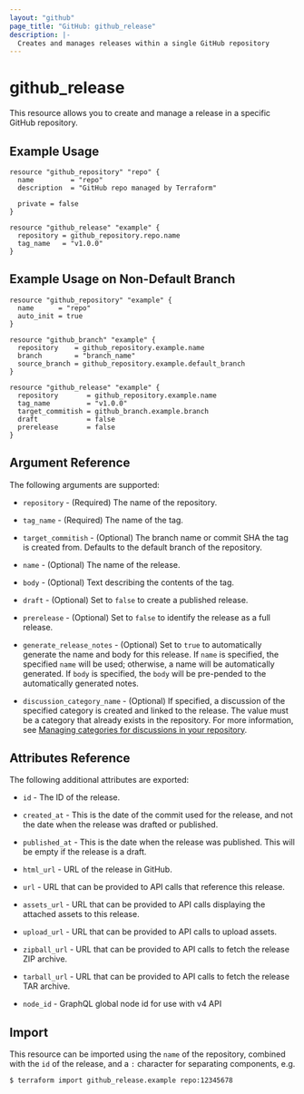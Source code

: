 ```yaml
---
layout: "github"
page_title: "GitHub: github_release"
description: |-
  Creates and manages releases within a single GitHub repository
---
```


# github_release

This resource allows you to create and manage a release in a specific
GitHub repository.

## Example Usage

```hcl
resource "github_repository" "repo" {
  name         = "repo"
  description  = "GitHub repo managed by Terraform"

  private = false
}

resource "github_release" "example" {
  repository = github_repository.repo.name
  tag_name   = "v1.0.0"
}
```

## Example Usage on Non-Default Branch

```hcl
resource "github_repository" "example" {
  name      = "repo"
  auto_init = true
}

resource "github_branch" "example" {
  repository    = github_repository.example.name
  branch        = "branch_name"
  source_branch = github_repository.example.default_branch
}

resource "github_release" "example" {
  repository       = github_repository.example.name
  tag_name         = "v1.0.0"
  target_commitish = github_branch.example.branch
  draft	           = false
  prerelease       = false
}
```

## Argument Reference

The following arguments are supported:

* `repository` - (Required) The name of the repository.

* `tag_name` - (Required) The name of the tag.

* `target_commitish` - (Optional) The branch name or commit SHA the tag is created from. Defaults to the default branch of the repository.

* `name` - (Optional) The name of the release.

* `body` - (Optional) Text describing the contents of the tag.

* `draft` - (Optional) Set to `false` to create a published release.

* `prerelease` - (Optional) Set to `false` to identify the release as a full release.

* `generate_release_notes` - (Optional) Set to `true` to automatically generate the name and body for this release. If `name` is specified, the specified `name` will be used; otherwise, a name will be automatically generated. If `body` is specified, the `body` will be pre-pended to the automatically generated notes.

* `discussion_category_name` - (Optional) If specified, a discussion of the specified category is created and linked to the release. The value must be a category that already exists in the repository. For more information, see [Managing categories for discussions in your repository](https://docs.github.com/discussions/managing-discussions-for-your-community/managing-categories-for-discussions-in-your-repository).

## Attributes Reference

The following additional attributes are exported:

* `id` - The ID of the release.

* `created_at` - This is the date of the commit used for the release, and not the date when the release was drafted or published.

* `published_at` - This is the date when the release was published. This will be empty if the release is a draft.

* `html_url` - URL of the release in GitHub. 

* `url` - URL that can be provided to API calls that reference this release.

* `assets_url` - URL that can be provided to API calls displaying the attached assets to this release.

* `upload_url` - URL that can be provided to API calls to upload assets.

* `zipball_url` - URL that can be provided to API calls to fetch the release ZIP archive.

* `tarball_url` - URL that can be provided to API calls to fetch the release TAR archive.

* `node_id` - GraphQL global node id for use with v4 API

## Import

This resource can be imported using the `name` of the repository, combined with the `id` of the release, and a `:` character for separating components, e.g.

```sh
$ terraform import github_release.example repo:12345678
```
